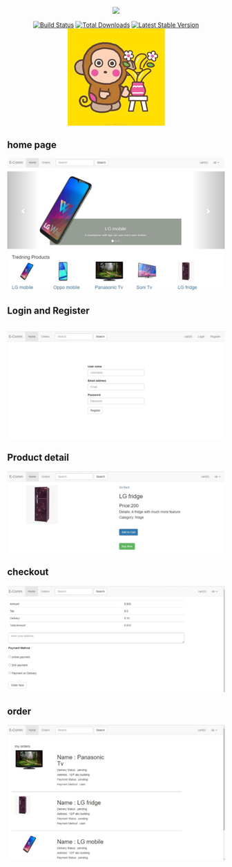 <p align="center"><a href="https://laravel.com" target="_blank"><img src="https://raw.githubusercontent.com/laravel/art/master/logo-lockup/5%20SVG/2%20CMYK/1%20Full%20Color/laravel-logolockup-cmyk-red.svg" width="400"></a></p>

<p align="center">
<a href="https://travis-ci.org/laravel/framework"><img src="https://travis-ci.org/laravel/framework.svg" alt="Build Status"></a>
<a href="https://packagist.org/packages/laravel/framework"><img src="https://img.shields.io/packagist/dt/laravel/framework" alt="Total Downloads"></a>
<a href="https://packagist.org/packages/laravel/framework"><img src="https://img.shields.io/packagist/v/laravel/framework" alt="Latest Stable Version"></a>
<a href="https://packagist.org/packages/laravel/framework"><img src="images\mk.jpg" alt="License"></a>
</p>

## home page

<img src="images\home.jpg" alt="">

## Login and Register

<img src="images\login.jpg" alt="">
<img src="images\register.jpg" alt="">

## Product detail

<img src="images\detail.jpg" alt="">

## checkout

<img src="images\checkout.jpg" alt="">

## order

<img src="images\order.jpg" alt="">
